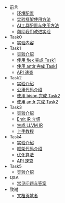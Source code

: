 <!-- _sidebar.md -->

* 前言
  * [环境配置](introduction/environment.md)
  * [实验框架使用方法](introduction/howtouse.md)
  <!-- * [在线评测系统使用方法](introduction/autograder.md) -->
  * [AI工具配置与使用方法](introduction/aitools.md)
  * [帮助我们改进实验](introduction/helptoimprove.md)
* Task0
  * [实验内容](task0_doc/task0.md)
* Task1
  * [实验介绍](task1_doc/overview.md)
  * [使用 flex 完成 Task1](task1_doc/flex.md)
  * [使用 antlr 完成 Task1](task1_doc/antlr.md)
  * [API 速查](task1_doc/apidoc.md)
* Task2
  * [实验介绍](task2_doc/overview.md)
  * [公用代码介绍](task2_doc/share.md)
  * [使用 bison 完成 Task2](task2_doc/bison.md)
  * [使用 antlr 完成 Task2](task2_doc/antlr.md)
* Task3
  * [实验介绍](task3_doc/overview.md)
  * [Emit IR 介绍](task3_doc/code.md)
  * [生成 LLVM IR](task3_doc/ir.md)
  * [上手教程](task3_doc/start.md)
* Task4
  * [实验介绍](task4_doc/overview.md)
  * [框架代码介绍](task4_doc/framework.md)
  * [优化算法](task4_doc/optimizations.md)
  * [API 速查](task4_doc/apidoc.md)
* Task5
  * [实验介绍](task5_doc/overview.md)
* Q&A
  * [常见问题与答案](QA.md)
* 致谢
  * [文档贡献者](contributors.md)
